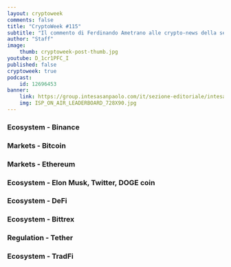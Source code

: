 ```yaml
---
layout: cryptoweek
comments: false
title: "CryptoWeek #115"
subtitle: "Il commento di Ferdinando Ametrano alle crypto-news della settimana" 
author: "Staff"
image:
    thumb: cryptoweek-post-thumb.jpg
youtube: D_1cr1PFC_I
published: false
cryptoweek: true
podcast:
    id: 12696453
banner:
    link: https://group.intesasanpaolo.com/it/sezione-editoriale/intesa-sanpaolo-on-air?utm_campaign=GoldInstitute&utm_source=GoldInstitute&utm_medium=Banner_CPM&utm_content=DisplayAwareness&utm_term=GoldInstitute_Banner_CPM_GoldInstitute_
    img: ISP_ON_AIR_LEADERBOARD_728X90.jpg
---
```



### Ecosystem - Binance

### Markets - Bitcoin

### Markets - Ethereum

### Ecosystem - Elon Musk, Twitter, DOGE coin

### Ecosystem - DeFi

### Ecosystem - Bittrex

### Regulation - Tether

### Ecosystem - TradFi
